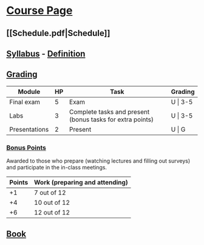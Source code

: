 # [Course Page](https://uppsala.instructure.com/courses/88441)
## [[Schedule.pdf|Schedule]]
## [Syllabus](Syllabus.pdf) - [Definition](Syllabus)
## [Grading](Syllabus.pdf#page=2)

| Module        | HP  | Task                                                      | Grading  |
| ------------- | --- | --------------------------------------------------------- | -------- |
| Final exam    | 5   | Exam                                                      | U \| 3-5 |
| Labs          | 3   | Complete tasks and present (bonus tasks for extra points) | U \| 3-5 |
| Presentations | 2   | Present                                                   | U \| G   |
### [Bonus Points](Syllabus.pdf#page=3)
Awarded to those who prepare (watching lectures and filling out surveys) and participate in the in-class meetings.

| Points | Work (preparing and attending) |
| ------ | ------------------------------ |
| +1     | 7 out of 12 |
| +4     | 10 out of 12 |
| +6     | 12 out of 12 |
## [Book](https://uub.primo.exlibrisgroup.com/permalink/46LIBRIS_UUB/j5a52a/cdi_askewsholts_vlebooks_9780080922812)